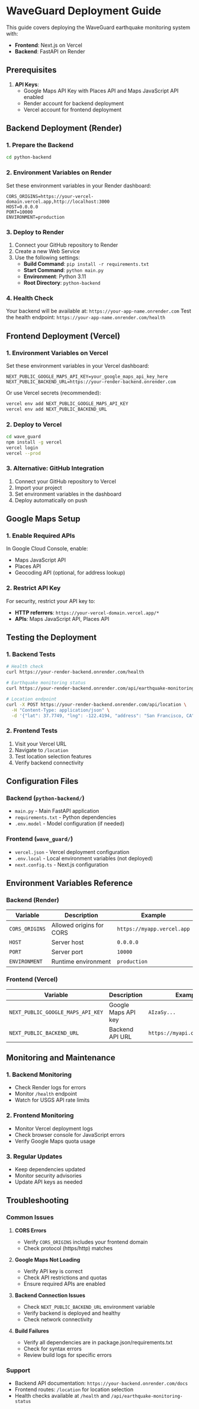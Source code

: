 # WaveGuard Deployment Guide

This guide covers deploying the WaveGuard earthquake monitoring system with:
- **Frontend**: Next.js on Vercel
- **Backend**: FastAPI on Render

## Prerequisites

1. **API Keys**:
   - Google Maps API Key with Places API and Maps JavaScript API enabled
   - Render account for backend deployment
   - Vercel account for frontend deployment

## Backend Deployment (Render)

### 1. Prepare the Backend
```bash
cd python-backend
```

### 2. Environment Variables on Render
Set these environment variables in your Render dashboard:

```
CORS_ORIGINS=https://your-vercel-domain.vercel.app,http://localhost:3000
HOST=0.0.0.0
PORT=10000
ENVIRONMENT=production
```

### 3. Deploy to Render
1. Connect your GitHub repository to Render
2. Create a new Web Service
3. Use the following settings:
   - **Build Command**: `pip install -r requirements.txt`
   - **Start Command**: `python main.py`
   - **Environment**: Python 3.11
   - **Root Directory**: `python-backend`

### 4. Health Check
Your backend will be available at: `https://your-app-name.onrender.com`
Test the health endpoint: `https://your-app-name.onrender.com/health`

## Frontend Deployment (Vercel)

### 1. Environment Variables on Vercel
Set these environment variables in your Vercel dashboard:

```
NEXT_PUBLIC_GOOGLE_MAPS_API_KEY=your_google_maps_api_key_here
NEXT_PUBLIC_BACKEND_URL=https://your-render-backend.onrender.com
```

Or use Vercel secrets (recommended):
```bash
vercel env add NEXT_PUBLIC_GOOGLE_MAPS_API_KEY
vercel env add NEXT_PUBLIC_BACKEND_URL
```

### 2. Deploy to Vercel
```bash
cd wave_guard
npm install -g vercel
vercel login
vercel --prod
```

### 3. Alternative: GitHub Integration
1. Connect your GitHub repository to Vercel
2. Import your project
3. Set environment variables in the dashboard
4. Deploy automatically on push

## Google Maps Setup

### 1. Enable Required APIs
In Google Cloud Console, enable:
- Maps JavaScript API
- Places API
- Geocoding API (optional, for address lookup)

### 2. Restrict API Key
For security, restrict your API key to:
- **HTTP referrers**: `https://your-vercel-domain.vercel.app/*`
- **APIs**: Maps JavaScript API, Places API

## Testing the Deployment

### 1. Backend Tests
```bash
# Health check
curl https://your-render-backend.onrender.com/health

# Earthquake monitoring status
curl https://your-render-backend.onrender.com/api/earthquake-monitoring-status

# Location endpoint
curl -X POST https://your-render-backend.onrender.com/api/location \
  -H "Content-Type: application/json" \
  -d '{"lat": 37.7749, "lng": -122.4194, "address": "San Francisco, CA"}'
```

### 2. Frontend Tests
1. Visit your Vercel URL
2. Navigate to `/location`
3. Test location selection features
4. Verify backend connectivity

## Configuration Files

### Backend (`python-backend/`)
- `main.py` - Main FastAPI application
- `requirements.txt` - Python dependencies
- `.env.model` - Model configuration (if needed)

### Frontend (`wave_guard/`)
- `vercel.json` - Vercel deployment configuration
- `.env.local` - Local environment variables (not deployed)
- `next.config.ts` - Next.js configuration

## Environment Variables Reference

### Backend (Render)
| Variable | Description | Example |
|----------|-------------|---------|
| `CORS_ORIGINS` | Allowed origins for CORS | `https://myapp.vercel.app` |
| `HOST` | Server host | `0.0.0.0` |
| `PORT` | Server port | `10000` |
| `ENVIRONMENT` | Runtime environment | `production` |

### Frontend (Vercel)
| Variable | Description | Example |
|----------|-------------|---------|
| `NEXT_PUBLIC_GOOGLE_MAPS_API_KEY` | Google Maps API key | `AIzaSy...` |
| `NEXT_PUBLIC_BACKEND_URL` | Backend API URL | `https://myapi.onrender.com` |

## Monitoring and Maintenance

### 1. Backend Monitoring
- Check Render logs for errors
- Monitor `/health` endpoint
- Watch for USGS API rate limits

### 2. Frontend Monitoring
- Monitor Vercel deployment logs
- Check browser console for JavaScript errors
- Verify Google Maps quota usage

### 3. Regular Updates
- Keep dependencies updated
- Monitor security advisories
- Update API keys as needed

## Troubleshooting

### Common Issues

1. **CORS Errors**
   - Verify `CORS_ORIGINS` includes your frontend domain
   - Check protocol (https/http) matches

2. **Google Maps Not Loading**
   - Verify API key is correct
   - Check API restrictions and quotas
   - Ensure required APIs are enabled

3. **Backend Connection Issues**
   - Check `NEXT_PUBLIC_BACKEND_URL` environment variable
   - Verify backend is deployed and healthy
   - Check network connectivity

4. **Build Failures**
   - Verify all dependencies are in package.json/requirements.txt
   - Check for syntax errors
   - Review build logs for specific errors

### Support
- Backend API documentation: `https://your-backend.onrender.com/docs`
- Frontend routes: `/location` for location selection
- Health checks available at `/health` and `/api/earthquake-monitoring-status`
